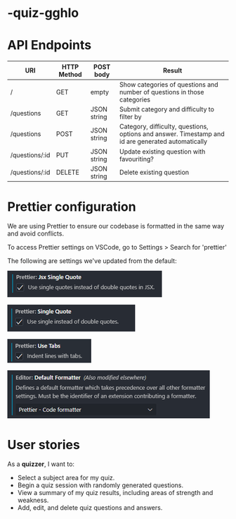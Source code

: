 # -quiz-gghlo

# API Endpoints

| URI            | HTTP Method | POST body   | Result                                                                                            |
| -------------- | ----------- | ----------- | ------------------------------------------------------------------------------------------------- |
| /              | GET         | empty       | Show categories of questions and number of questions in those categories                          |
| /questions     | GET         | JSON string | Submit category and difficulty to filter by                                                       |
| /questions     | POST        | JSON string | Category, difficulty, questions, options and answer. Timestamp and id are generated automatically |
| /questions/:id | PUT         | JSON string | Update existing question with favouriting?                                                        |
| /questions/:id | DELETE      | JSON string | Delete existing question                                                                          |

# Prettier configuration

We are using Prettier to ensure our codebase is formatted in the same way and avoid conflicts.

To access Prettier settings on VSCode, go to Settings > Search for 'prettier'

The following are settings we've updated from the default:

![Prettier: Jsx Single Quote (ticked) Use single quotes instead of double quotes in JSX.](assets/image.png)

![Prettier: Single Quote (ticked) Use single instead of double quotes](assets/image-1.png)

![Prettier: Use Tabs (ticked) Indent lines with tabs.](assets/image-2.png)

![Editor: Default Formatter Defines a default formatter which takes precedence over all other formatter settings. Must be the identifier of an extension contributing a formatter. Set to 'Prettier - Code formatter'](assets/image-3.png)

# User stories

As a **quizzer**, I want to:

- Select a subject area for my quiz.
- Begin a quiz session with randomly generated questions.
- View a summary of my quiz results, including areas of strength and weakness.
- Add, edit, and delete quiz questions and answers.
